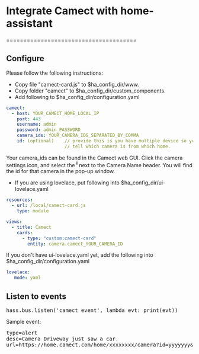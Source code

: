 # Integrate Camect with home-assistant
======================================

## Configure
Please follow the following instructions:
- Copy file "camect-card.js" to $ha_config_dir/www.
- Copy folder "camect" to $ha_config_dir/custom_components.
- Add following to $ha_config_dir/configuration.yaml
```yaml
camect:
  - host: YOUR_CAMECT_HOME_LOCAL_IP
    port: 443
    username: admin
    password: admin_PASSWORD
    camera_ids: YOUR_CAMERA_IDS_SEPARATED_BY_COMMA
    id: (optional)    // provide this is you have multiple device so you could
                      // tell which camera is from which home.
```
Your camera_ids can be found in the Camect web GUI. Click the camera settings icon, and select the **<sup>i</sup>** next to the Camera Name header. You will find the id for that camera in the pop-up window.

- If you are using lovelace, put following into $ha_config_dir/ui-lovelace.yaml
```yaml
resources:
  - url: /local/camect-card.js
    type: module

views:
  - title: Camect
    cards:
      - type: "custom:camect-card"
        entity: camera.camect_YOUR_CAMERA_ID
```
  If you don't have ui-lovelace.yaml yet, add the following into $ha_config_dir/configuration.yaml
```yaml
lovelace:
   mode: yaml
```

## Listen to events
<pre>
hass.bus.listen('camect_event', lambda evt: print(evt))
</pre>
Sample event:
<pre>
type=alert
desc=Camera Driveway just saw a car.
url=https://home.camect.com/home/xxxxxxxx/camera?id=yyyyyyy&ts=1556228517560
</pre>
